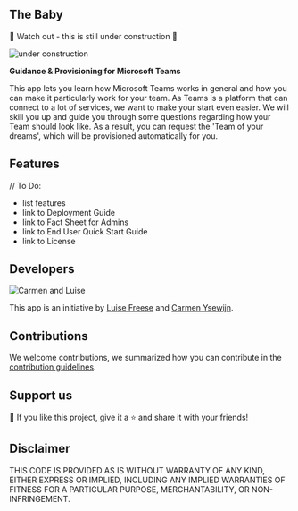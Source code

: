 ## The Baby

🚨 Watch out - this is still under construction 🚨

![under construction](https://github.com/LuiseFreese/TheBaby/blob/main/media/undraw_under_construction_46pa.svg)

**Guidance & Provisioning for Microsoft Teams**

This app lets you learn how Microsoft Teams works in general and how you can make it particularly work for your team. As Teams is a platform that can connect to a lot of services, we want to make your start even easier. We will skill you up and guide you through some questions regarding how your Team should look like. As a result, you can request the 'Team of your dreams', which will be provisioned automatically for you.

## Features

// To Do:
* list features
* link to Deployment Guide
* link to Fact Sheet for Admins
* link to End User Quick Start Guide
* link to License

## Developers

![Carmen and Luise](https://github.com/LuiseFreese/TheBaby/blob/main/media/Carmen_Luise.png)

This app is an initiative by [Luise Freese](https://m365princess.com) and [Carmen Ysewijn](https://digipersonal.com/). 

## Contributions

We welcome contributions, we summarized how you can contribute in the [contribution guidelines](https://github.com/LuiseFreese/TheBaby/blob/main/CONTRIBUTING.md). 

## Support us

💙 If you like this project, give it a ⭐ and share it with your friends!

## Disclaimer

THIS CODE IS PROVIDED AS IS WITHOUT WARRANTY OF ANY KIND, EITHER EXPRESS OR IMPLIED, INCLUDING ANY IMPLIED WARRANTIES OF FITNESS FOR A PARTICULAR PURPOSE, MERCHANTABILITY, OR NON-INFRINGEMENT.
